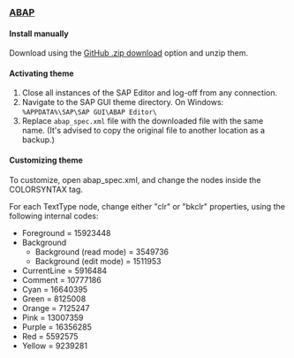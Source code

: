 ### [ABAP](https://developers.sap.com/topics/abap-platform.html)

#### Install manually

Download using the [GitHub .zip download](https://github.com/dracula/abap/archive/master.zip) option and unzip them.

#### Activating theme

1. Close all instances of the SAP Editor and log-off from any connection.
2. Navigate to the SAP GUI theme directory. On Windows: `%APPDATA%\SAP\SAP GUI\ABAP Editor\`
3. Replace `abap_spec.xml` file with the downloaded file with the same name.
   (It's advised to copy the original file to another location as a backup.)

#### Customizing theme

To customize, open abap_spec.xml, and change the nodes inside the COLORSYNTAX tag.

For each TextType node, change either "clr" or "bkclr" properties, using the following internal codes:

- Foreground = 15923448
- Background
  - Background (read mode) = 3549736
  - Background (edit mode) = 1511953
- CurrentLine = 5916484
- Comment = 10777186
- Cyan = 16640395
- Green = 8125008
- Orange = 7125247
- Pink = 13007359
- Purple = 16356285
- Red = 5592575
- Yellow = 9239281
